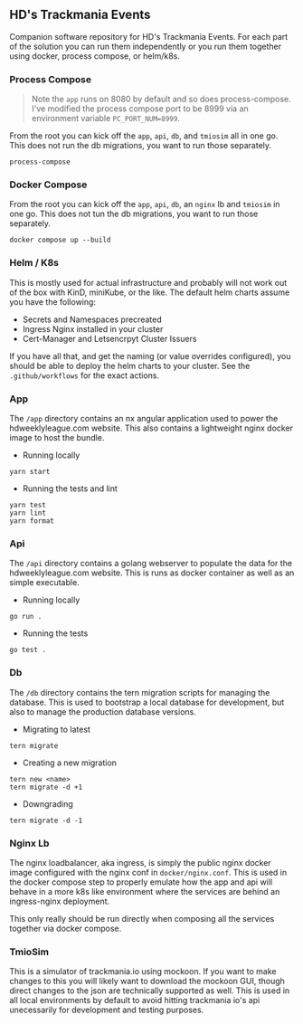 ## HD's Trackmania Events 

Companion software repository for HD's Trackmania Events. For each part of the solution you can run them independently or you run them together using docker, process compose, or helm/k8s.

### Process Compose

> Note the `app` runs on 8080 by default and so does process-compose. I've modified the process compose port to be 8999 via an environment variable `PC_PORT_NUM=8999`.

From the root you can kick off the `app`, `api`, `db`, and `tmiosim` all in one go. This does not run the db migrations, you want to run those separately.
```
process-compose
```

### Docker Compose

From the root you can kick off the `app`, `api`, `db`, an `nginx` lb and `tmiosim` in one go. This does not tun the db migrations, you want to run those separately.
```
docker compose up --build
```

### Helm / K8s

This is mostly used for actual infrastructure and probably will not work out of the box with KinD, miniKube, or the like. The default helm charts assume you have the following:
- Secrets and Namespaces precreated
- Ingress Nginx installed in your cluster
- Cert-Manager and Letsencrpyt Cluster Issuers

If you have all that, and get the naming (or value overrides configured), you should be able to deploy the helm charts to your cluster. See the `.github/workflows` for the exact actions.

### App

The `/app` directory contains an nx angular application used to power the hdweeklyleague.com website.
This also contains a lightweight nginx docker image to host the bundle.

- Running locally
```
yarn start
```

- Running the tests and lint
```
yarn test
yarn lint
yarn format
```

### Api

The `/api` directory contains a golang webserver to populate the data for the hdweeklyleague.com website. This is runs as docker container as well as an simple executable.

- Running locally
```
go run .
```

- Running the tests
```
go test .
```

### Db

The `/db` directory contains the tern migration scripts for managing the database. This is used to bootstrap a local database for development, but also to manage the production database versions.

- Migrating to latest
```
tern migrate
```

- Creating a new migration
```
tern new <name>
tern migrate -d +1
```

- Downgrading
```
tern migrate -d -1
```

### Nginx Lb

The nginx loadbalancer, aka ingress, is simply the public nginx docker image configured with the nginx conf in `docker/nginx.conf`. This is used in the docker compose step to properly emulate how the app and api will behave in a more k8s like environment where the services are behind an ingress-nginx deployment.

This only really should be run directly when composing all the services together via docker compose.

### TmioSim

This is a simulator of trackmania.io using mockoon. If you want to make changes to this you will likely want to download the mockoon GUI, though direct changes to the json are technically supported as well. This is used in all local environments by default to avoid hitting trackmania io's api unecessarily for development and testing purposes.